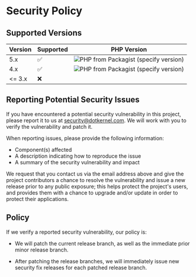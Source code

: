 # Security Policy

## Supported Versions


| Version | Supported          | PHP Version                                                                                                            |
|---------|--------------------|------------------------------------------------------------------------------------------------------------------------|
| 5.x     | :white_check_mark: | ![PHP from Packagist (specify version)](https://img.shields.io/packagist/php-v/dotkernel/dot-annotated-services/5.0.0) |
| 4.x     | :white_check_mark: | ![PHP from Packagist (specify version)](https://img.shields.io/packagist/php-v/dotkernel/dot-annotated-services/4.1.7) |
| <= 3.x  | :x:                |  |


## Reporting Potential Security Issues

If you have encountered a potential security vulnerability in this project,
please report it to us at <security@dotkernel.com>. We will work with you to
verify the vulnerability and patch it.

When reporting issues, please provide the following information:

- Component(s) affected
- A description indicating how to reproduce the issue
- A summary of the security vulnerability and impact

We request that you contact us via the email address above and give the
project contributors a chance to resolve the vulnerability and issue a new
release prior to any public exposure; this helps protect the project's
users, and provides them with a chance to upgrade and/or update in order to
protect their applications.


## Policy

If we verify a reported security vulnerability, our policy is:

- We will patch the current release branch, as well as the immediate prior minor
  release branch.

- After patching the release branches, we will immediately issue new security
  fix releases for each patched release branch.

